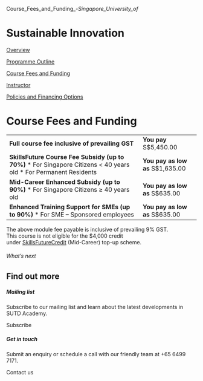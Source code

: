 Course_Fees_and_Funding_-_Singapore_University_of_



Sustainable Innovation
======================

[Overview](/course/sustainable-innovation/#tabs)

[Programme Outline](/course/sustainable-innovation/programme-outline/#tabs)

[Course Fees and Funding](/course/sustainable-innovation/course-fees-and-funding/#tabs)

[Instructor](/course/sustainable-innovation/instructor/#tabs)

[Policies and Financing Options](/course/sustainable-innovation/policies-and-financing-options/#tabs)

Course Fees and Funding
=======================

|  |  |
| --- | --- |
| **Full course fee inclusive of prevailing GST** | **You pay**  S$5,450.00 |
| **SkillsFuture Course Fee Subsidy (up to 70%)**  * For Singapore Citizens < 40 years old * For Permanent Residents | **You pay as low as**  S$1,635.00 |
| **Mid-Career Enhanced Subsidy (up to 90%)**  * For Singapore Citizens ≥ 40 years old | **You pay as low as**  S$635.00 |
| **Enhanced Training Support for SMEs (up to 90%)**  * For SME – Sponsored employees | **You pay as low as**  S$635.00 |

The above module fee payable is inclusive of prevailing 9% GST.  
This course is not eligible for the $4,000 credit under [SkillsFuture](http://www.skillsfuture.gov.sg/credit)[Credit](http://www.skillsfuture.gov.sg/credit) (Mid-Career) top-up scheme.

###### What’s next

Find out more
-------------

##### Mailing list

Subscribe to our mailing list and learn about the latest developments in SUTD Academy.

Subscribe

##### Get in touch

Submit an enquiry or schedule a call with our friendly team at +65 6499 7171.

Contact us


